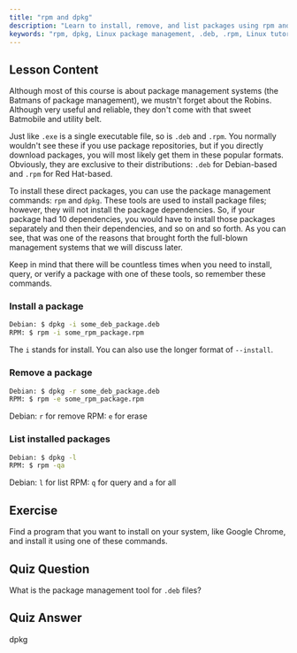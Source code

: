 ```yaml
---
title: "rpm and dpkg"
description: "Learn to install, remove, and list packages using rpm and dpkg commands. Understand direct package management for .deb and .rpm files. Start your Linux journey!"
keywords: "rpm, dpkg, Linux package management, .deb, .rpm, Linux tutorial, beginner guide, install packages"
---
```


## Lesson Content

Although most of this course is about package management systems (the Batmans of package management), we mustn't forget about the Robins. Although very useful and reliable, they don't come with that sweet Batmobile and utility belt.

Just like `.exe` is a single executable file, so is `.deb` and `.rpm`. You normally wouldn't see these if you use package repositories, but if you directly download packages, you will most likely get them in these popular formats. Obviously, they are exclusive to their distributions: `.deb` for Debian-based and `.rpm` for Red Hat-based.

To install these direct packages, you can use the package management commands: `rpm` and `dpkg`. These tools are used to install package files; however, they will not install the package dependencies. So, if your package had 10 dependencies, you would have to install those packages separately and then their dependencies, and so on and so forth. As you can see, that was one of the reasons that brought forth the full-blown management systems that we will discuss later.

Keep in mind that there will be countless times when you need to install, query, or verify a package with one of these tools, so remember these commands.

### Install a package

```bash
Debian: $ dpkg -i some_deb_package.deb
RPM: $ rpm -i some_rpm_package.rpm
```

The `i` stands for install. You can also use the longer format of `--install`.

### Remove a package

```bash
Debian: $ dpkg -r some_deb_package.deb
RPM: $ rpm -e some_rpm_package.rpm
```

Debian: `r` for remove
RPM: `e` for erase

### List installed packages

```bash
Debian: $ dpkg -l
RPM: $ rpm -qa
```

Debian: `l` for list
RPM: `q` for query and `a` for all

## Exercise

Find a program that you want to install on your system, like Google Chrome, and install it using one of these commands.

## Quiz Question

What is the package management tool for `.deb` files?

## Quiz Answer

dpkg
